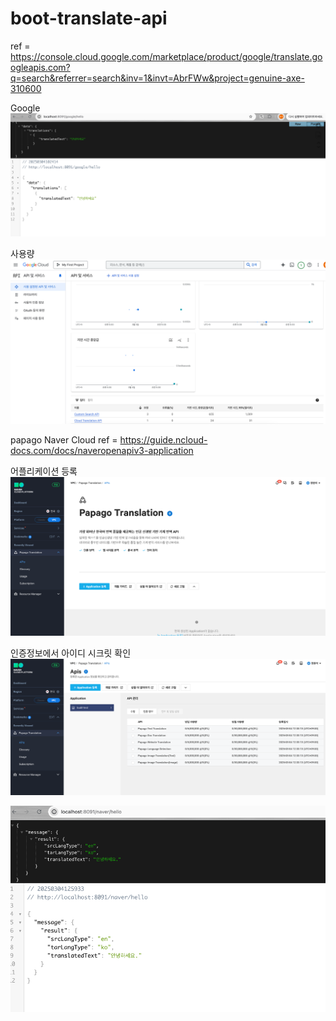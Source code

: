# boot-translate-api
ref = https://console.cloud.google.com/marketplace/product/google/translate.googleapis.com?q=search&referrer=search&inv=1&invt=AbrFWw&project=genuine-axe-310600

Google
![img.png](src/main/resources/static/img.png)

사용량
![img_1.png](src/main/resources/static/img_1.png)

papago Naver Cloud
ref = https://guide.ncloud-docs.com/docs/naveropenapiv3-application

어플리케이션 등록
![img_2.png](src/main/resources/static/img_2.png)

인증정보에서 아이디 시크릿 확인
![img_3.png](src/main/resources/static/img_3.png)

![img_4.png](src/main/resources/static/img_4.png)




